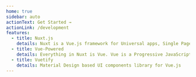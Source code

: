 ```yaml
---
home: true
sidebar: auto
actionText: Get Started →
actionLink: /development
features:
  - title: Nuxt.js
    details: Nuxt is a Vue.js framework for Universal apps, Single Page Applications and Static Sites
  - title: Vue-Powered
    details: Everything in Nuxt is Vue. Vue is a Progressive JavaScript Framework
  - title: Vuetify
    details: Material Design based UI components library for Vue.js 
---
```

